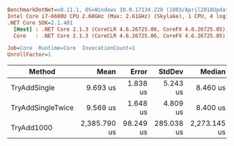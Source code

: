 ``` ini

BenchmarkDotNet=v0.11.1, OS=Windows 10.0.17134.228 (1803/April2018Update/Redstone4)
Intel Core i7-6600U CPU 2.60GHz (Max: 2.61GHz) (Skylake), 1 CPU, 4 logical and 2 physical cores
.NET Core SDK=2.1.401
  [Host] : .NET Core 2.1.3 (CoreCLR 4.6.26725.06, CoreFX 4.6.26725.05), 64bit RyuJIT
  Core   : .NET Core 2.1.3 (CoreCLR 4.6.26725.06, CoreFX 4.6.26725.05), 64bit RyuJIT

Job=Core  Runtime=Core  InvocationCount=1  
UnrollFactor=1  

```
|            Method |         Mean |     Error |     StdDev |       Median | Allocated |
|------------------ |-------------:|----------:|-----------:|-------------:|----------:|
|      TryAddSingle |     9.693 us |  1.838 us |   5.243 us |     8.460 us |     376 B |
| TryAddSingleTwice |     9.569 us |  1.648 us |   4.809 us |     8.400 us |     648 B |
|        TryAdd1000 | 2,385.790 us | 98.249 us | 285.038 us | 2,273.145 us |  937984 B |
